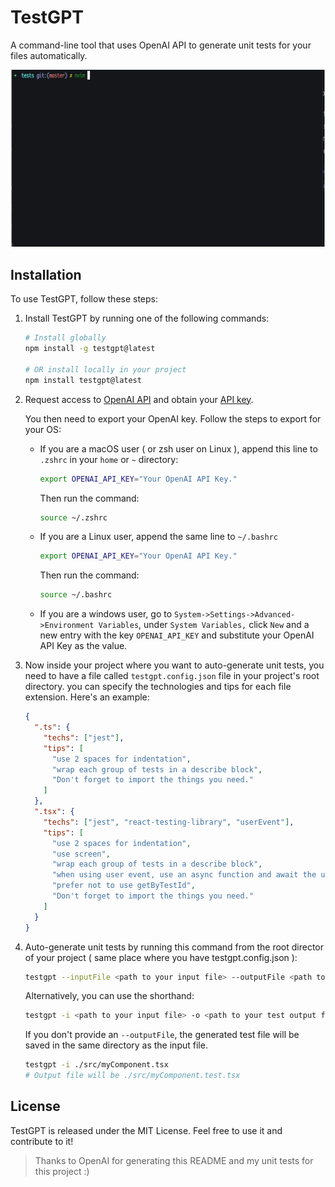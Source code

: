 # TestGPT

A command-line tool that uses OpenAI API to generate unit tests for your files automatically.

![](testgpt.webp)

## Installation 

To use TestGPT, follow these steps:

1. Install TestGPT by running one of the following commands:

   ```zsh
   # Install globally
   npm install -g testgpt@latest
   
   # OR install locally in your project
   npm install testgpt@latest
   ```

2. Request access to [OpenAI API](https://openai.com/api/) and obtain your [API key](https://platform.openai.com/account/api-keys).
   
   You then need to export your OpenAI key. Follow the steps to export for your OS:
   - If you are a macOS user ( or zsh user on Linux ), append this line to `.zshrc` in your `home` or `~` directory:

      ```zsh
      export OPENAI_API_KEY="Your OpenAI API Key."
      ```
      
      Then run the command:
      
      ```zsh
      source ~/.zshrc
      ```
      
   - If you are a Linux user, append the same line to `~/.bashrc`
      
      ```bash
      export OPENAI_API_KEY="Your OpenAI API Key."
      ```
      
      Then run the command:
      
      ```bash
      source ~/.bashrc
      ```

   - If you are a windows user, go to `System->Settings->Advanced->Environment Variables`, under `System Variables,` click `New` and a new entry with the key `OPENAI_API_KEY` and substitute your OpenAI API Key as the value.
   

3. Now inside your project where you want to auto-generate unit tests, you need to have a file called `testgpt.config.json` file in your project's root directory. you can specify the technologies and tips for each file extension. Here's an example:

   ```json
   {
     ".ts": {
       "techs": ["jest"],
       "tips": [
         "use 2 spaces for indentation",
         "wrap each group of tests in a describe block",
         "Don't forget to import the things you need."
       ]
     },
     ".tsx": {
       "techs": ["jest", "react-testing-library", "userEvent"],
       "tips": [
         "use 2 spaces for indentation",
         "use screen",
         "wrap each group of tests in a describe block",
         "when using user event, use an async function and await the user event",
         "prefer not to use getByTestId",
         "Don't forget to import the things you need."
       ]
     }
   }
   ```

4. Auto-generate unit tests by running this command from the root director of your project ( same place where you have testgpt.config.json ):

   ```zsh
   testgpt --inputFile <path to your input file> --outputFile <path to your test output file>
   ```

   Alternatively, you can use the shorthand:

   ```zsh
   testgpt -i <path to your input file> -o <path to your test output file>
   ```

   If you don't provide an `--outputFile`, the generated test file will be saved in the same directory as the input file.

   ```zsh
   testgpt -i ./src/myComponent.tsx
   # Output file will be ./src/myComponent.test.tsx
   ```

## License

TestGPT is released under the MIT License. Feel free to use it and contribute to it!

> Thanks to OpenAI for generating this README and my unit tests for this project :)
